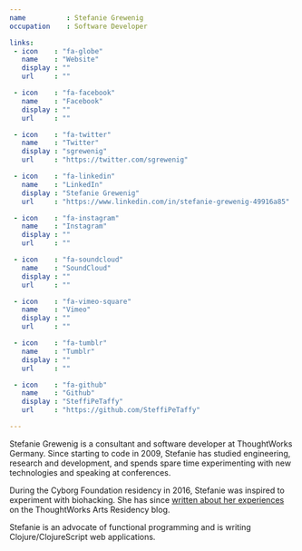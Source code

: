 ```yaml
---
name          : Stefanie Grewenig
occupation    : Software Developer

links:
 - icon    : "fa-globe"
   name    : "Website"
   display : ""
   url     : ""

 - icon    : "fa-facebook"
   name    : "Facebook"
   display : ""
   url     : ""

 - icon    : "fa-twitter"
   name    : "Twitter"
   display : "sgrewenig"
   url     : "https://twitter.com/sgrewenig"

 - icon    : "fa-linkedin"
   name    : "LinkedIn"
   display : "Stefanie Grewenig"
   url     : "https://www.linkedin.com/in/stefanie-grewenig-49916a85"

 - icon    : "fa-instagram"
   name    : "Instagram"
   display : ""
   url     : ""

 - icon    : "fa-soundcloud"
   name    : "SoundCloud"
   display : ""
   url     : ""

 - icon    : "fa-vimeo-square"
   name    : "Vimeo"
   display : ""
   url     : ""

 - icon    : "fa-tumblr"
   name    : "Tumblr"
   display : ""
   url     : ""

 - icon    : "fa-github"
   name    : "Github"
   display : "SteffiPeTaffy"
   url     : "https://github.com/SteffiPeTaffy"

---
```

Stefanie Grewenig is a consultant and software developer at ThoughtWorks Germany. Since starting to code in 2009, Stefanie has studied engineering, research and development, and spends spare time experimenting with new technologies and speaking at conferences.

During the Cyborg Foundation residency in 2016, Stefanie was inspired to experiment with biohacking. She has since [written about her experiences](/blog/how-i-became-a-cyborg) on the ThoughtWorks Arts Residency blog.

Stefanie is an advocate of functional programming and is writing Clojure/ClojureScript web applications.